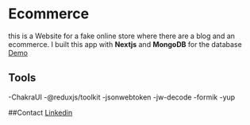 # Ecommerce
this is a Website for a fake online store where there are a blog and an ecommerce.
I built this app with **Nextjs**
and **MongoDB** for the database
[Demo](https://ecommerce-alessflame.vercel.app/)

## Tools
-ChakraUI
-@reduxjs/toolkit
-jsonwebtoken
-jw-decode
-formik
-yup

##Contact
[Linkedin](https://www.linkedin.com/in/francesco-aless)
